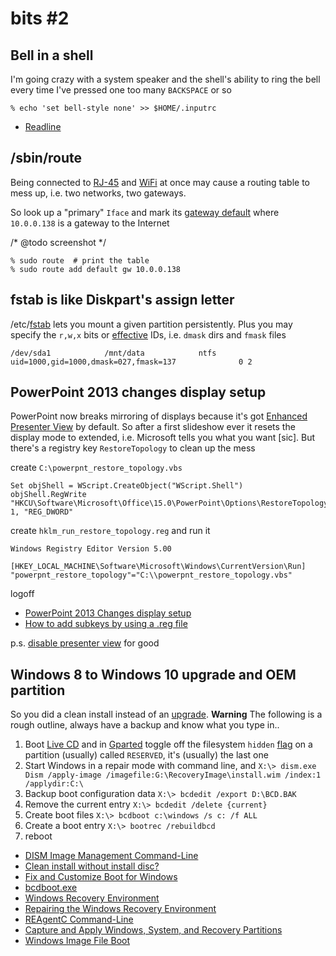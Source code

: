 bits #2
=======

## Bell in a shell

I'm going crazy with a system speaker and the shell's ability to ring the bell
every time I've pressed one too many `BACKSPACE` or so

    % echo 'set bell-style none' >> $HOME/.inputrc

* [Readline](http://ss64.com/bash/syntax-inputrc.html)

## /sbin/route

Being connected to [RJ-45](https://en.wikipedia.org/wiki/Ethernet) and [WiFi](https://en.wikipedia.org/wiki/Hotspot_%28Wi-Fi%29)
at once may cause a routing table to mess up, i.e. two networks, two gateways.

So look up a "primary" `Iface` and mark its [gateway default](https://en.wikipedia.org/wiki/Default_gateway)
where `10.0.0.138` is a gateway to the Internet

/* @todo screenshot */

    % sudo route  # print the table
    % sudo route add default gw 10.0.0.138

## fstab is like Diskpart's assign letter

/etc/[fstab](http://www.linfo.org/etc_fstab.html) lets you mount a given partition
persistently. Plus you may specify the `r,w,x` bits or [effective](https://doc.opensuse.org/documentation/html/openSUSE_121/opensuse-security/cha.security.acls.html#sec.security.acls.handle.defacl.eff) IDs, i.e. `dmask` dirs and `fmask` files

    /dev/sda1            /mnt/data            ntfs       uid=1000,gid=1000,dmask=027,fmask=137              0 2

## PowerPoint 2013 changes display setup

PowerPoint now breaks mirroring of displays because it's got [Enhanced Presenter View](http://www.indezine.com/products/powerpoint/learn/powerpoint-2013/enhanced-presenter-view-ppt2013.html) by default. So after a first slideshow ever it resets the display mode to extended, i.e. Microsoft tells you what you want [sic]. But there's a registry key `RestoreTopology` to clean up the mess

create `C:\powerpnt_restore_topology.vbs`
    
    Set objShell = WScript.CreateObject("WScript.Shell")
    objShell.RegWrite "HKCU\Software\Microsoft\Office\15.0\PowerPoint\Options\RestoreTopology", 1, "REG_DWORD"

create `hklm_run_restore_topology.reg` and run it
    
    Windows Registry Editor Version 5.00

    [HKEY_LOCAL_MACHINE\Software\Microsoft\Windows\CurrentVersion\Run]
    "powerpnt_restore_topology"="C:\\powerpnt_restore_topology.vbs"

logoff

* [PowerPoint 2013 Changes display setup](https://answers.microsoft.com/en-us/office/forum/office_2013_release-powerpoint/powerpoint-2013-changes-display-setup/3ca470a0-d896-4577-b724-a360b6bf1c4e?auth=1)
* [How to add subkeys by using a .reg file](https://support.microsoft.com/en-us/kb/310516)

p.s. [disable presenter view](https://social.technet.microsoft.com/Forums/office/en-US/a91dea3b-9c88-4d2b-9545-e48c3055a16c/powerpoint-2013-presenter-view-is-a-big-issue?forum=officeitpro) for good

## Windows 8 to Windows 10 upgrade and OEM partition

So you did a clean install instead of an [upgrade](http://windows.microsoft.com/en-us/windows-10/media-creation-tool-install). **Warning** The following is a rough outline, always have a backup and know what you type in..

1. Boot [Live CD](https://help.ubuntu.com/community/LiveCD#Reasons_for_Using_a_LiveCD_Session) and in [Gparted](https://apps.ubuntu.com/cat/applications/gparted/) toggle off the filesystem `hidden` [flag](http://www.linux.org/threads/gparted-partition-and-filesystem-flags.8112/) on a partition (usually) called `RESERVED`, it's (usually) the last one
2. Start Windows in a repair mode with command line, and `X:\> dism.exe Dism /apply-image /imagefile:G:\RecoveryImage\install.wim /index:1 /applydir:C:\`
3. Backup boot configuration data `X:\> bcdedit /export D:\BCD.BAK`
4. Remove the current entry `X:\> bcdedit /delete {current}`
5. Create boot files `X:\> bcdboot c:\windows /s c: /f ALL`
6. Create a boot entry `X:\> bootrec /rebuildbcd`
7. reboot

* [DISM Image Management Command-Line](https://technet.microsoft.com/en-us/library/hh825258.aspx)
* [Clean install without install disc?](http://www.eightforums.com/installation-setup/18494-clean-install-windows-8-without-install-disc-3.html)
* [Fix and Customize Boot for Windows](https://chaoliu12.wordpress.com/2013/01/31/fix-and-customize-boot-for-windows/)
* [bcdboot.exe](http://ss64.com/nt/bcdboot.html)
* [Windows Recovery Environment](https://technet.microsoft.com/en-us/library/hh825221.aspx)
* [Repairing the Windows Recovery Environment](http://www.terabyteunlimited.com/kb/article.php?id=587)
* [REAgentC Command-Line](https://technet.microsoft.com/en-us/library/hh825204.aspx)
* [Capture and Apply Windows, System, and Recovery Partitions](https://technet.microsoft.com/en-us/library/hh825041.aspx)
* [Windows Image File Boot](https://technet.microsoft.com/en-us/library/dn594399.aspx?f=255&MSPPError=-2147217396)


